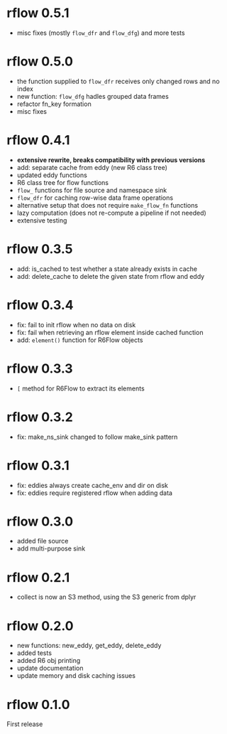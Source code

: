 # rflow 0.5.1

- misc fixes (mostly `flow_dfr` and `flow_dfg`) and more tests


# rflow 0.5.0

- the function supplied to `flow_dfr` receives only changed rows and no index
- new function: `flow_dfg` hadles grouped data frames
- refactor fn_key formation
- misc fixes


# rflow 0.4.1

- **extensive rewrite, breaks compatibility with previous versions**
- add: separate cache from eddy (new R6 class tree)
- updated eddy functions
- R6 class tree for flow functions
- `flow_` functions for file source and namespace sink
- `flow_dfr` for caching row-wise data frame operations
- alternative setup that does not require `make_flow_fn` functions
- lazy computation (does not re-compute a pipeline if not needed)
- extensive testing


# rflow 0.3.5

- add: is_cached to test whether a state already exists in cache
- add: delete_cache to delete the given state from rflow and eddy


# rflow 0.3.4

- fix: fail to init rflow when no data on disk
- fix: fail when retrieving an rflow element inside cached function
- add: `element()` function for R6Flow objects


# rflow 0.3.3

- `[` method for R6Flow to extract its elements


# rflow 0.3.2

- fix: make_ns_sink changed to follow make_sink pattern


# rflow 0.3.1

- fix: eddies always create cache_env and dir on disk
- fix: eddies require registered rflow when adding data


# rflow 0.3.0

- added file source
- add multi-purpose sink


# rflow 0.2.1

- collect is now an S3 method, using the S3 generic from dplyr


# rflow 0.2.0

- new functions: new_eddy, get_eddy, delete_eddy
- added tests
- added R6 obj printing
- update documentation
- update memory and disk caching issues


# rflow 0.1.0

First release
